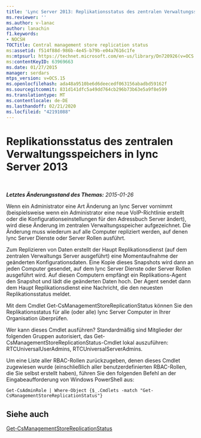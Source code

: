 ```yaml
---
title: 'Lync Server 2013: Replikationsstatus des zentralen Verwaltungsspeichers'
ms.reviewer: ''
ms.author: v-lanac
author: lanachin
f1.keywords:
- NOCSH
TOCTitle: Central management store replication status
ms:assetid: f514f88d-986b-4e45-b79b-e04a7616c1fe
ms:mtpsurl: https://technet.microsoft.com/en-us/library/Dn720926(v=OCS.15)
ms:contentKeyID: 63969663
ms.date: 01/27/2015
manager: serdars
mtps_version: v=OCS.15
ms.openlocfilehash: ada48a9510be6d6deecedf063156abadbd59162f
ms.sourcegitcommit: 831d141dfc5a49dd764cb296b73b63e5a9f8e599
ms.translationtype: MT
ms.contentlocale: de-DE
ms.lasthandoff: 02/21/2020
ms.locfileid: "42191088"
---
```

<div data-xmlns="http://www.w3.org/1999/xhtml">

<div class="topic" data-xmlns="http://www.w3.org/1999/xhtml" data-msxsl="urn:schemas-microsoft-com:xslt" data-cs="https://msdn.microsoft.com/">

<div data-asp="https://msdn2.microsoft.com/asp">

# <a name="central-management-store-replication-status-in-lync-server-2013"></a>Replikationsstatus des zentralen Verwaltungsspeichers in lync Server 2013

</div>

<div id="mainSection">

<div id="mainBody">

<span> </span>

_**Letztes Änderungsstand des Themas:** 2015-01-26_

Wenn ein Administrator eine Art Änderung an lync Server vornimmt (beispielsweise wenn ein Administrator eine neue VoIP-Richtlinie erstellt oder die Konfigurationseinstellungen für den Adressbuch Server ändert), wird diese Änderung im zentralen Verwaltungsspeicher aufgezeichnet. Die Änderung muss wiederum auf alle Computer repliziert werden, auf denen lync Server Dienste oder Server Rollen ausführt.

Zum Replizieren von Daten erstellt der Haupt Replikationsdienst (auf dem zentralen Verwaltungs Server ausgeführt) eine Momentaufnahme der geänderten Konfigurationsdaten. Eine Kopie dieses Snapshots wird dann an jeden Computer gesendet, auf dem lync Server Dienste oder Server Rollen ausgeführt wird. Auf diesen Computern empfängt ein Replikations-Agent den Snapshot und lädt die geänderten Daten hoch. Der Agent sendet dann dem Haupt Replikationsdienst eine Nachricht, die den neuesten Replikationsstatus meldet.

Mit dem Cmdlet Get-CsManagementStoreReplicationStatus können Sie den Replikationsstatus für alle (oder alle) lync Server Computer in Ihrer Organisation überprüfen.

Wer kann dieses Cmdlet ausführen? Standardmäßig sind Mitglieder der folgenden Gruppen autorisiert, das Get-CsManagementStoreReplicationStatus-Cmdlet lokal auszuführen: RTCUniversalUserAdmins, RTCUniversalServerAdmins.

Um eine Liste aller RBAC-Rollen zurückzugeben, denen dieses Cmdlet zugewiesen wurde (einschließlich aller benutzerdefinierten RBAC-Rollen, die Sie selbst erstellt haben), führen Sie den folgenden Befehl an der Eingabeaufforderung von Windows PowerShell aus:

    Get-CsAdminRole | Where-Object {$_.Cmdlets -match "Get-CsManagementStoreReplicationStatus"}

<div>

## <a name="see-also"></a>Siehe auch


[Get-CsManagementStoreReplicationStatus](https://docs.microsoft.com/powershell/module/skype/Get-CsManagementStoreReplicationStatus)  
  

</div>

</div>

<span> </span>

</div>

</div>

</div>

